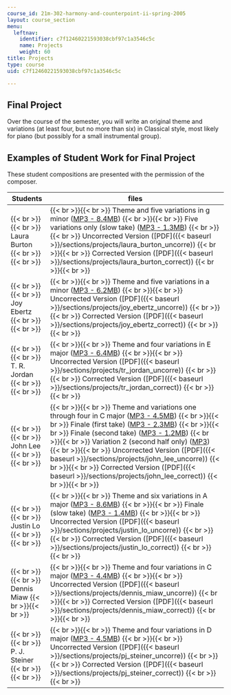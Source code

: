 ```yaml
---
course_id: 21m-302-harmony-and-counterpoint-ii-spring-2005
layout: course_section
menu:
  leftnav:
    identifier: c7f12460221593038cbf97c1a3546c5c
    name: Projects
    weight: 60
title: Projects
type: course
uid: c7f12460221593038cbf97c1a3546c5c

---
```


Final Project
-------------

Over the course of the semester, you will write an original theme and variations (at least four, but no more than six) in Classical style, most likely for piano (but possibly for a small instrumental group).

Examples of Student Work for Final Project
------------------------------------------

These student compositions are presented with the permission of the composer.

| Students | files |
| --- | --- |
|  {{< br >}}{{< br >}} Laura Burton {{< br >}}{{< br >}}  |  {{< br >}}{{< br >}} Theme and five variations in g minor ([MP3 - 8.4MB](/ans7870/21m/21m.302/s05/projects/01LauraBurtonTheme.mp3)) {{< br >}}{{< br >}} Five variations only (slow take) ([MP3 - 1.3MB](/ans7870/21m/21m.302/s05/projects/02LauraBurtonVari.mp3)) {{< br >}}{{< br >}} Uncorrected Version ([PDF]({{< baseurl >}}/sections/projects/laura_burton_uncorre)) {{< br >}}{{< br >}} Corrected Version ([PDF]({{< baseurl >}}/sections/projects/laura_burton_correct)) {{< br >}}{{< br >}}  |
|  {{< br >}}{{< br >}} Joy Ebertz {{< br >}}{{< br >}}  |  {{< br >}}{{< br >}} Theme and five variations in a minor ([MP3 - 6.2MB](/ans7870/21m/21m.302/s05/projects/03JoyEbertz.mp3)) {{< br >}}{{< br >}} Uncorrected Version ([PDF]({{< baseurl >}}/sections/projects/joy_ebertz_uncorre)) {{< br >}}{{< br >}} Corrected Version ([PDF]({{< baseurl >}}/sections/projects/joy_ebertz_correct)) {{< br >}}{{< br >}}  |
|  {{< br >}}{{< br >}} T. R. Jordan {{< br >}}{{< br >}}  |  {{< br >}}{{< br >}} Theme and four variations in E major ([MP3 - 6.4MB](/ans7870/21m/21m.302/s05/projects/05TRJordan.mp3)) {{< br >}}{{< br >}} Uncorrected Version ([PDF]({{< baseurl >}}/sections/projects/tr_jordan_uncorre)) {{< br >}}{{< br >}} Corrected Version ([PDF]({{< baseurl >}}/sections/projects/tr_jordan_correct)) {{< br >}}{{< br >}}  |
|  {{< br >}}{{< br >}} John Lee {{< br >}}{{< br >}}  |  {{< br >}}{{< br >}} Theme and variations one through four in C major ([MP3 - 4.5MB](/ans7870/21m/21m.302/s05/projects/06JohnLeeTheme.mp3)) {{< br >}}{{< br >}} Finale (first take) ([MP3 - 2.3MB](/ans7870/21m/21m.302/s05/projects/07JohnLeeFinale1.mp3)) {{< br >}}{{< br >}} Finale (second take) ([MP3 - 1.2MB](/ans7870/21m/21m.302/s05/projects/08JohnLeeFinale2.mp3)) {{< br >}}{{< br >}} Variation 2 (second half only) ([MP3](/ans7870/21m/21m.302/s05/projects/09JohnLeeVariation2.mp3)) {{< br >}}{{< br >}} Uncorrected Version ([PDF]({{< baseurl >}}/sections/projects/john_lee_uncorre)) {{< br >}}{{< br >}} Corrected Version ([PDF]({{< baseurl >}}/sections/projects/john_lee_correct)) {{< br >}}{{< br >}}  |
|  {{< br >}}{{< br >}} Justin Lo {{< br >}}{{< br >}}  |  {{< br >}}{{< br >}} Theme and six variations in A major ([MP3 - 8.6MB](/ans7870/21m/21m.302/s05/projects/10JustinLoTheme.mp3)) {{< br >}}{{< br >}} Finale (slow take) ([MP3 - 1.4MB](/ans7870/21m/21m.302/s05/projects/11JustinLoFinale.mp3)) {{< br >}}{{< br >}} Uncorrected Version ([PDF]({{< baseurl >}}/sections/projects/justin_lo_uncorre)) {{< br >}}{{< br >}} Corrected Version ([PDF]({{< baseurl >}}/sections/projects/justin_lo_correct)) {{< br >}}{{< br >}}  |
|  {{< br >}}{{< br >}} Dennis Miaw {{< br >}}{{< br >}}  |  {{< br >}}{{< br >}} Theme and four variations in C major ([MP3 - 4.4MB](/ans7870/21m/21m.302/s05/projects/12DennisMiawTheme.mp3)) {{< br >}}{{< br >}} Uncorrected Version ([PDF]({{< baseurl >}}/sections/projects/dennis_miaw_uncorre)) {{< br >}}{{< br >}} Corrected Version ([PDF]({{< baseurl >}}/sections/projects/dennis_miaw_correct)) {{< br >}}{{< br >}}  |
|  {{< br >}}{{< br >}} P. J. Steiner {{< br >}}{{< br >}}  |  {{< br >}}{{< br >}} Theme and four variations in D major ([MP3 - 4.5MB](/ans7870/21m/21m.302/s05/projects/13PJSteinerTheme.mp3)) {{< br >}}{{< br >}} Uncorrected Version ([PDF]({{< baseurl >}}/sections/projects/pj_steiner_uncorre)) {{< br >}}{{< br >}} Corrected Version ([PDF]({{< baseurl >}}/sections/projects/pj_steiner_correct)) {{< br >}}{{< br >}}